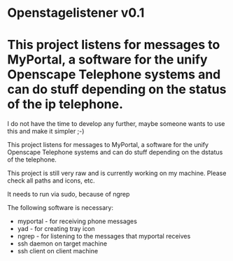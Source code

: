 # Openstagelistener v0.1
# This project listens for messages to MyPortal, a software for the unify Openscape Telephone systems and can do stuff depending on the status of the ip telephone.

I do not have the time to develop any further, maybe someone wants to use this and make it simpler ;-)

This project listens for messages to MyPortal, a software for the unify Openscape Telephone systems and can do stuff depending on the dstatus of the telephone.


This project is still very raw and is currently working on my machine.
Please check all paths and icons, etc.

It needs to run via sudo, because of ngrep

The following software is necessary:

- myportal - for receiving phone messages
- yad - for creating tray icon
- ngrep - for listening to the messages that myportal receives 
- ssh daemon on target machine
- ssh client on client machine

